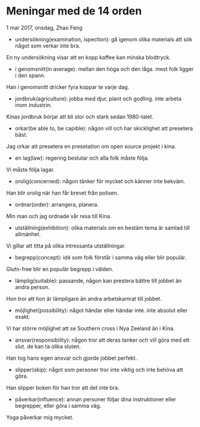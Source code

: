 # Meningar med de 14 orden

1 mar 2017, onsdag, Zhao Feng


- undersökning(examination, ispection): gå igenom olika materials att sök något som verkar inte bra.

En ny undersökning visar att en kopp kaffee kan minska blodtryck.

- i genomsnitt(in average): mellan den höga och den låga. mest folk ligger i den spann.

Han i genomsnitt dricker fyra koppar te varje dag.

- jordbruk(agriculture): jobba med djur, plant och godling. inte arbeta inom industrin.

Kinas jordbruk börjar att bli stor och stark sedan 1980-talet.

- orkar(be able to, be capible): någon vill och har skicklighet att presetera bäst.

Jag orkar att presetera en presetation om open source projekt i kina.

- en lag(law): regering beslutar och alla folk måste följa.

Vi måste följa lagar.

- orolig(concerned): någon tänker för mycket och känner inte bekväm.

Han blir orolig när han får brevet från polisen.

- ordnar(order): arrangera, planera.

Min man och jag ordnade vår resa till Kina.

- utställning(exhibition): olika materials om en bestäm tema är samlad till allmänhet.

Vi gillar att titta på olika intressanta utställningar.

- begrepp(concept): idé som folk förstår i samma väg eller blir populär.

Glutn-free blir en populär begrepp i välden.

- lämplig(suitable): passande, någon kan prestera bättre till jobbet än andra person.

Hon tror att hon är lämpligare än andra arbetskamrat till jobbet. 

- möjlighet(possibility): något händar eller händar inte. inte absolut eller exakt.

Vi har större möjlighet att se Southern cross i Nya Zeeland än i Kina.

- ansvar(responsibility): någon tror att deras tanker och vill göra med ett slut. de kan ta olika sluten.

Han tog hans egen ansvar och gjorde jobbet perfekt.

- slipper(skip): något som personer tror inte viktig och inte behöva att göra.

Han slipper boken för han tror att det inte bra.

- påverkar(influence): annan personer följar dina instruktioner eller begrepper, eller göra i samma väg. 

Yoga påverkar mig mycket.